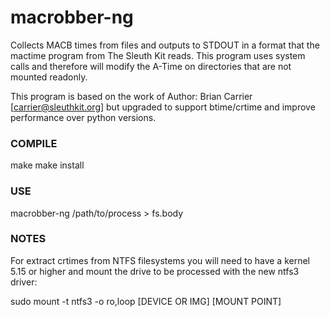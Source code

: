 # macrobber-ng
Collects MACB times from files and outputs to STDOUT in a format that the mactime program from The Sleuth Kit  reads.
This program uses system calls and therefore will modify the A-Time on directories that are not mounted readonly.

This program is based on the work of Author: Brian Carrier [carrier@sleuthkit.org] but upgraded to support btime/crtime and improve performance over python versions.

### COMPILE ###
make
make install

### USE ###

macrobber-ng /path/to/process > fs.body

### NOTES ###

For extract crtimes from NTFS filesystems you will need to have a kernel 5.15 or higher and mount the drive to be processed with the new ntfs3 driver:

sudo mount -t ntfs3 -o ro,loop [DEVICE OR IMG] [MOUNT POINT]
